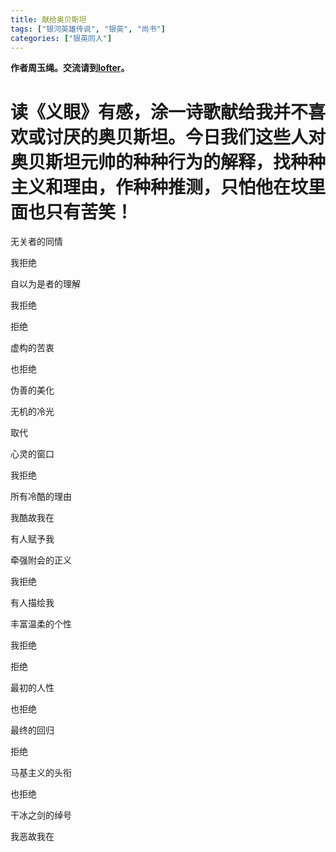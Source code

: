 ```yaml
---
title: 献给奥贝斯坦
tags: ["银河英雄传说", "银英", "尚书"] 
categories: ["银英同人"]
---
```


__作者周玉绳。交流请到[lofter](https://tiara0204.lofter.com/)。__
# 读《义眼》有感，涂一诗歌献给我并不喜欢或讨厌的奥贝斯坦。今日我们这些人对奥贝斯坦元帅的种种行为的解释，找种种主义和理由，作种种推测，只怕他在坟里面也只有苦笑！ 

无关者的同情 

我拒绝

自以为是者的理解

我拒绝

拒绝

虚构的苦衷

也拒绝

伪善的美化

无机的冷光

取代

心灵的窗口

我拒绝

所有冷酷的理由

我酷故我在

有人赋予我

牵强附会的正义

我拒绝

有人描绘我

丰富温柔的个性

我拒绝

拒绝

最初的人性

也拒绝

最终的回归

拒绝

马基主义的头衔

也拒绝

干冰之剑的绰号

我恶故我在
